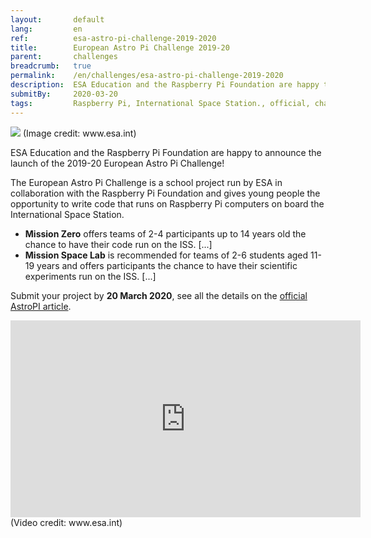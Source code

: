 ```yaml
---
layout:       default
lang:         en
ref:          esa-astro-pi-challenge-2019-2020
title:        European Astro Pi Challenge 2019-20
parent:       challenges
breadcrumb:   true
permalink:    /en/challenges/esa-astro-pi-challenge-2019-2020
description:  ESA Education and the Raspberry Pi Foundation are happy to announce the launch of the 2019-20 European Astro Pi Challenge!
submitBy:     2020-03-20
tags:         Raspberry Pi, International Space Station., official, challenge
---
```


<img class="img-fluid" src="https://www.esa.int/var/esa/storage/images/esa_multimedia/images/2019/12/esa_astronaut_luca_parmitano_with_ed_and_izzy/21532568-1-eng-GB/ESA_astronaut_Luca_Parmitano_with_Ed_and_Izzy_pillars.jpg"/>
<span class="d-block small text-secondary">(Image credit: www.esa.int)</span>

ESA Education and the Raspberry Pi Foundation are happy to announce the launch of the 2019-20 European Astro Pi Challenge!

The European Astro Pi Challenge is a school project run by ESA in collaboration with the Raspberry Pi Foundation and gives young people the opportunity to write code that runs on Raspberry Pi computers on board the International Space Station.

- **Mission Zero** offers teams of 2-4 participants up to 14 years old the chance to have their code run on the ISS. [...]
- **Mission Space Lab** is recommended for teams of 2-6 students aged 11-19 years and offers participants the chance to have their scientific experiments run on the ISS. [...]

Submit your project by **20 March 2020**, see all the details on the
[official AstroPI article](https://www.esa.int/Education/AstroPI/European_Astro_Pi_Challenge_2019-20_now_open/).

<iframe width="560" height="315" src="https://www.youtube-nocookie.com/embed/QyykdJSqTO0" frameborder="0" allow="accelerometer; autoplay; encrypted-media; gyroscope; picture-in-picture" allowfullscreen></iframe>
<span class="d-block small text-secondary">(Video credit: www.esa.int)</span>
